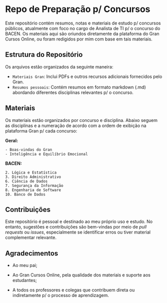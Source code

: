 # Repo de Preparação p/ Concursos

Este repositório contém resumos, notas e materiais de estudo p/ concursos públicos, atualmente com foco no cargo de Analista de TI p/ o concurso do BACEN. Os materiais aqui são oriundos diretamente da plataforma do Gran Cursos Online, ou foram redigidos por mim com base em tais materiais.

## Estrutura do Repositório

Os arquivos estão organizados da seguinte maneira:

- `Materiais Gran`: Inclui PDFs e outros recursos adicionais fornecidos pelo Gran.
- `Resumos pessoais`: Contém resumos em formato markdown (.md) abordando diferentes disciplinas relevantes p/ o concurso.

## Materiais

Os materiais estão organizados por concurso e disciplina. Abaixo seguem as disciplinas e a numeração de acordo com a ordem de exibição na plataforma Gran p/ cada concurso:

**Geral:**

    - Boas-vindas do Gran
    - Inteligência e Equilíbrio Emocional

**BACEN:**

    2. Lógica e Estatística
    3. Direito Administrativo
    6. Ciência de Dados
    7. Segurança da Informação
    8. Engenharia de Software
    10. Banco de Dados

## Contribuições

Este repositório é pessoal e destinado ao meu próprio uso e estudo. No entanto, sugestões e contribuições são bem-vindas por meio de _pull requests_ ou _issues_, especialmente se identificar erros ou tiver material complementar relevante.

## Agradecimentos

- Ao meu pai;

- Ao Gran Cursos Online, pela qualidade dos materiais e suporte aos estudantes;

- A todos os professores e colegas que contribuem direta ou indiretamente p/ o processo de aprendizagem.
